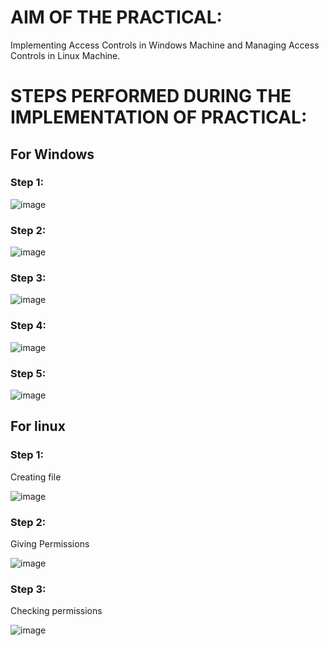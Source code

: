 # AIM OF THE PRACTICAL: 
Implementing Access Controls in Windows Machine and Managing Access
Controls in Linux Machine.

# STEPS PERFORMED DURING THE IMPLEMENTATION OF PRACTICAL:

## For Windows

### Step 1:
![image](https://github.com/kraken426/system_and_network_security/assets/67184260/f8ac848f-5a42-40b9-904f-36654eac42b5)


### Step 2:
![image](https://github.com/kraken426/system_and_network_security/assets/67184260/63146774-c906-4695-bb1f-3a83caa344c8)


### Step 3:
![image](https://github.com/kraken426/system_and_network_security/assets/67184260/849f4ec2-75eb-45f8-bf46-8b6209c0681f)


### Step 4:
![image](https://github.com/kraken426/system_and_network_security/assets/67184260/be92bf51-853c-4965-ac1b-ef7b706967f1)


### Step 5:
![image](https://github.com/kraken426/system_and_network_security/assets/67184260/7032b722-de09-41c8-92eb-cfbdef2b8208)

## For linux

### Step 1:
Creating file

![image](https://github.com/kraken426/system_and_network_security/assets/67184260/5b1b8324-6cac-440a-a83d-c5e118649745)


### Step 2:
Giving Permissions

![image](https://github.com/kraken426/system_and_network_security/assets/67184260/cd235fe7-d6a1-4bc2-af61-15cc01eccfa8)


### Step 3:
Checking permissions

![image](https://github.com/kraken426/system_and_network_security/assets/67184260/e8171f42-d28b-471e-b06f-06b679e192a3)

